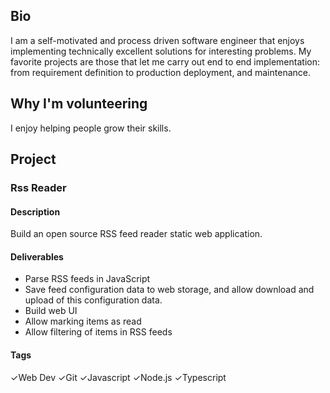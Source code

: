 ## Bio

I am a self-motivated and process driven software engineer that enjoys implementing technically excellent solutions for interesting problems. My favorite projects are those that let me carry out end to end implementation: from requirement definition to production deployment, and maintenance.

## Why I'm volunteering

I enjoy helping people grow their skills.


## Project

### Rss Reader

#### Description

Build an open source RSS feed reader static web application.

#### Deliverables

- Parse RSS feeds in JavaScript
- Save feed configuration data to web storage, and allow download and upload of this configuration data.
- Build web UI
- Allow marking items as read
- Allow filtering of items in RSS feeds

#### Tags

✓Web Dev
✓Git
✓Javascript
✓Node.js
✓Typescript